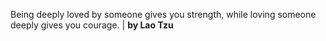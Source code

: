 Being deeply loved by someone gives you strength, while loving someone deeply gives you courage.  | **by Lao Tzu**